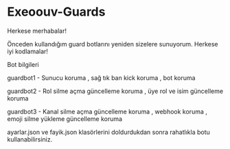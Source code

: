 # Exeoouv-Guards

Herkese merhabalar!

Önceden kullandığım guard botlarını yeniden sizelere sunuyorum. Herkese iyi kodlamalar!

Bot bilgileri

guardbot1 - Sunucu koruma , sağ tık ban kick koruma , bot koruma

guardbot2 - Rol silme açma güncelleme koruma , üye rol ve isim güncelleme koruma

guardbot3 - Kanal silme açma güncelleme koruma , webhook koruma , emoji silme yükleme güncelleme koruma

ayarlar.json ve fayik.json klasörlerini doldurdukdan sonra rahatlıkla botu kullanabilirsiniz.
